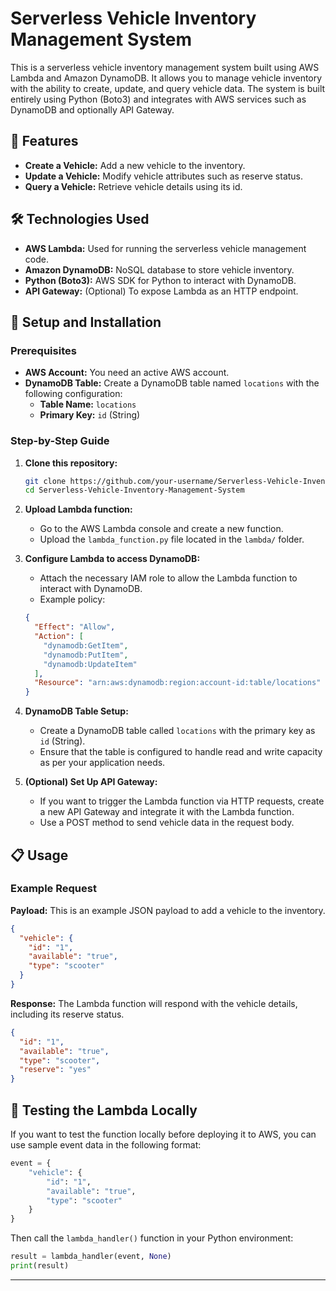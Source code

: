 # Serverless Vehicle Inventory Management System

This is a serverless vehicle inventory management system built using AWS Lambda and Amazon DynamoDB. It allows you to manage vehicle inventory with the ability to create, update, and query vehicle data. The system is built entirely using Python (Boto3) and integrates with AWS services such as DynamoDB and optionally API Gateway.

## 🌟 Features
- **Create a Vehicle:** Add a new vehicle to the inventory.
- **Update a Vehicle:** Modify vehicle attributes such as reserve status.
- **Query a Vehicle:** Retrieve vehicle details using its id.

## 🛠 Technologies Used
- **AWS Lambda:** Used for running the serverless vehicle management code.
- **Amazon DynamoDB:** NoSQL database to store vehicle inventory.
- **Python (Boto3):** AWS SDK for Python to interact with DynamoDB.
- **API Gateway:** (Optional) To expose Lambda as an HTTP endpoint.

## 📖 Setup and Installation

### Prerequisites
- **AWS Account:** You need an active AWS account.
- **DynamoDB Table:** Create a DynamoDB table named `locations` with the following configuration:
  - **Table Name:** `locations`
  - **Primary Key:** `id` (String)

### Step-by-Step Guide
1. **Clone this repository:**
   ```bash
   git clone https://github.com/your-username/Serverless-Vehicle-Inventory-Management-System.git
   cd Serverless-Vehicle-Inventory-Management-System
   ```

2. **Upload Lambda function:**
   - Go to the AWS Lambda console and create a new function.
   - Upload the `lambda_function.py` file located in the `lambda/` folder.

3. **Configure Lambda to access DynamoDB:**
   - Attach the necessary IAM role to allow the Lambda function to interact with DynamoDB.
   - Example policy:
   ```json
   {
     "Effect": "Allow",
     "Action": [
       "dynamodb:GetItem",
       "dynamodb:PutItem",
       "dynamodb:UpdateItem"
     ],
     "Resource": "arn:aws:dynamodb:region:account-id:table/locations"
   }
   ```

4. **DynamoDB Table Setup:**
   - Create a DynamoDB table called `locations` with the primary key as `id` (String).
   - Ensure that the table is configured to handle read and write capacity as per your application needs.

5. **(Optional) Set Up API Gateway:**
   - If you want to trigger the Lambda function via HTTP requests, create a new API Gateway and integrate it with the Lambda function.
   - Use a POST method to send vehicle data in the request body.

## 📋 Usage

### Example Request
**Payload:** This is an example JSON payload to add a vehicle to the inventory.
```json
{
  "vehicle": {
    "id": "1",
    "available": "true",
    "type": "scooter"
  }
}
```

**Response:** The Lambda function will respond with the vehicle details, including its reserve status.
```json
{
  "id": "1",
  "available": "true",
  "type": "scooter",
  "reserve": "yes"
}
```

## 🚀 Testing the Lambda Locally
If you want to test the function locally before deploying it to AWS, you can use sample event data in the following format:
```python
event = {
    "vehicle": {
        "id": "1",
        "available": "true",
        "type": "scooter"
    }
}
```
Then call the `lambda_handler()` function in your Python environment:
```python
result = lambda_handler(event, None)
print(result)
```

---
